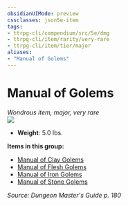 ```yaml
---
obsidianUIMode: preview
cssclasses: json5e-item
tags:
- ttrpg-cli/compendium/src/5e/dmg
- ttrpg-cli/item/rarity/very-rare
- ttrpg-cli/item/tier/major
aliases: 
- "Manual of Golems"
---
```

# Manual of Golems
*Wondrous item, major, very rare*  
![](/3-Mechanics/CLI/Compendium/items/img/manual-of-golems.webp#right)

- **Weight**: 5.0 lbs.

**Items in this group:**

- [Manual of Clay Golems](/3-Mechanics/CLI/Compendium/items/manual-of-clay-golems.md)
- [Manual of Flesh Golems](/3-Mechanics/CLI/Compendium/items/manual-of-flesh-golems.md)
- [Manual of Iron Golems](/3-Mechanics/CLI/Compendium/items/manual-of-iron-golems.md)
- [Manual of Stone Golems](/3-Mechanics/CLI/Compendium/items/manual-of-stone-golems.md)

*Source: Dungeon Master's Guide p. 180*